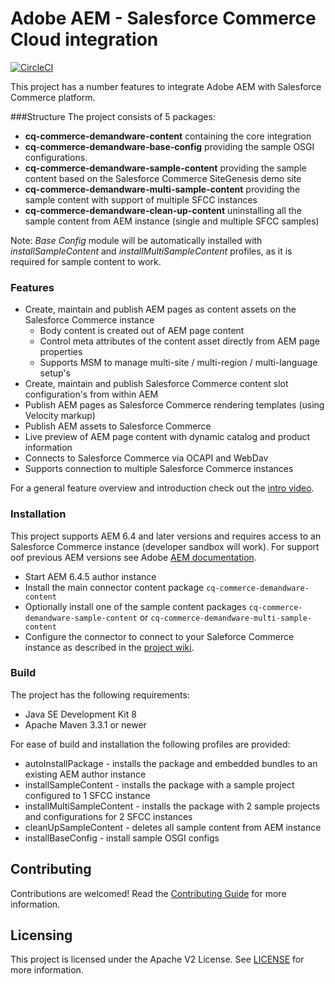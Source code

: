 # Adobe AEM - Salesforce Commerce Cloud integration

[![CircleCI](https://circleci.com/gh/adobe/commerce-salesforce.svg?style=svg)](https://circleci.com/gh/adobe/commerce-salesforce)

This project has a number features to integrate Adobe AEM with Salesforce Commerce platform.

###Structure
The project consists of 5 packages: 
* **cq-commerce-demandware-content** containing the core integration   
* **cq-commerce-demandware-base-config** providing the sample OSGI configurations.
* **cq-commerce-demandware-sample-content** providing the sample content based on the Salesforce Commerce SiteGenesis demo site
* **cq-commerce-demandware-multi-sample-content** providing the sample content with support of multiple SFCC instances
* **cq-commerce-demandware-clean-up-content** uninstalling all the sample content from AEM instance (single and multiple SFCC samples) 

Note: *Base Config* module will be automatically installed with *installSampleContent* and *installMultiSampleContent* profiles, as it is required for sample content to work.

### Features
* Create, maintain and publish AEM pages as content assets on the Salesforce Commerce instance 
    * Body content is created out of AEM page content 
    * Control meta attributes of the content asset directly from AEM page properties 
    * Supports MSM to manage multi-site / multi-region / multi-language setup's 
* Create, maintain and publish Salesforce Commerce content slot configuration's from within AEM 
* Publish AEM pages as Salesforce Commerce rendering templates (using Velocity markup) 
* Publish AEM assets to Salesforce Commerce 
* Live preview of AEM page content with dynamic catalog and product information 
* Connects to Salesforce Commerce via OCAPI and WebDav 
* Supports connection to multiple Salesforce Commerce instances

For a general feature overview and introduction check out the [intro video](https://helpx.adobe.com/experience-manager/kt/commerce/using/demandware-feature-video-understand.html).

### Installation

This project supports AEM 6.4 and later versions and requires access to an Salesforce Commerce instance (developer sandbox will work).
For support oof previous AEM versions see Adobe [AEM documentation](https://helpx.adobe.com/experience-manager/6-3/sites/deploying/using/demandware.html). 

* Start AEM 6.4.5 author instance
* Install the main connector content package `cq-commerce-demandware-content`
* Optionally install one of the sample content packages `cq-commerce-demandware-sample-content` or `cq-commerce-demandware-multi-sample-content`
* Configure the connector to connect to your Saleforce Commerce instance as described in the [project wiki](../../wiki).

### Build

The project has the following requirements:

* Java SE Development Kit 8
* Apache Maven 3.3.1 or newer

For ease of build and installation the following profiles are provided:
* autoInstallPackage - installs the package and embedded bundles to an existing AEM author instance
* installSampleContent - installs the package with a sample project configured to 1 SFCC instance
* installMultiSampleContent - installs the package with 2 sample projects and configurations for 2 SFCC instances
* cleanUpSampleContent - deletes all sample content from AEM instance
* installBaseConfig - install sample OSGI configs

## Contributing
 
Contributions are welcomed! Read the [Contributing Guide](.github/CONTRIBUTING.md) for more information.
 
## Licensing
 
This project is licensed under the Apache V2 License. See [LICENSE](LICENSE) for more information.
